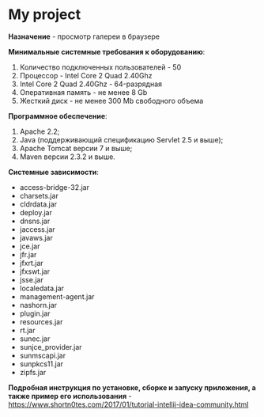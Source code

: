 # My project
**Назначение** - просмотр галереи в браузере

**Минимальные системные требования к оборудованию**:
1. Количество подключенных пользователей - 50
2. Процессор - Intel Core 2 Quad 2.40Ghz
3. Intel Core 2 Quad 2.40Ghz - 64-разрядная
4. Оперативная память - не менее 8 Gb   
5. Жесткий диск - не менее 300 Mb свободного объема

**Программное обеспечение**:
1. Apache 2.2;
2. Java (поддерживающий спецификацию Servlet 2.5 и вышe);
3. Apache Tomcat версии 7 и выше;
4. Maven версии 2.3.2 и выше.

**Системные зависимости**:
- access-bridge-32.jar
- charsets.jar
- cldrdata.jar
- deploy.jar
- dnsns.jar
- jaccess.jar
- javaws.jar
- jce.jar
- jfr.jar
- jfxrt.jar
- jfxswt.jar
- jsse.jar
- localedata.jar
- management-agent.jar
- nashorn.jar
- plugin.jar
- resources.jar
- rt.jar
- sunec.jar
- sunjce_provider.jar
- sunmscapi.jar
- sunpkcs11.jar
- zipfs.jar

**Подробная инструкция по установке, сборке и запуску приложения, а также пример его использования** - https://www.shortn0tes.com/2017/01/tutorial-intellij-idea-community.html

